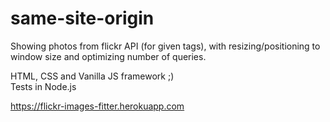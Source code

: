 # same-site-origin
Showing photos from flickr API (for given tags), with resizing/positioning to window size and optimizing number of queries.

HTML, CSS and Vanilla JS framework ;)  
Tests in Node.js

https://flickr-images-fitter.herokuapp.com

